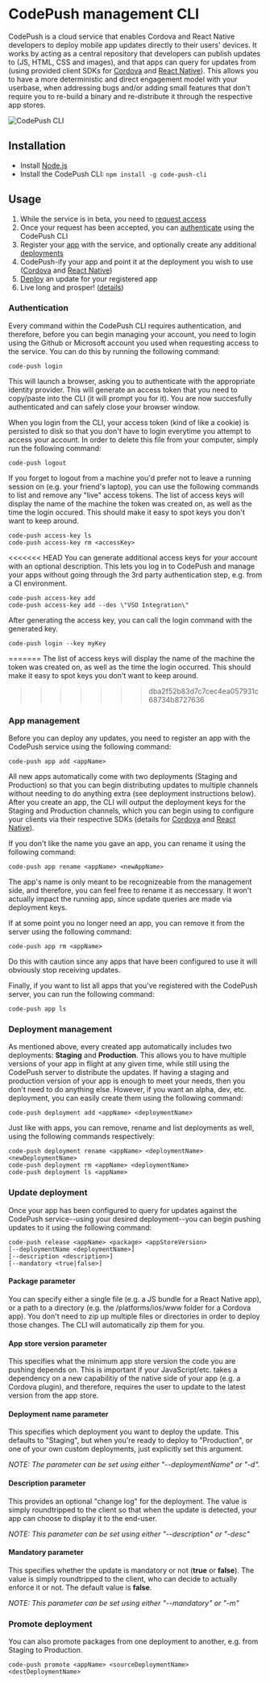 # CodePush management CLI

CodePush is a cloud service that enables Cordova and React Native developers to deploy mobile app updates directly to their users' devices. It works by acting as a central repository that developers can publish updates to (JS, HTML, CSS and images), and that apps can query for updates from (using provided client SDKs for
[Cordova](http://github.com/Microsoft/cordova-plugin-code-push) and [React Native](http://github.com/Microsoft/react-native-code-push)). This allows you to have a more deterministic and direct engagement model with your userbase, when addressing bugs and/or adding small features that don't require you to re-build a binary and re-distribute it through the respective app stores.

![CodePush CLI](https://cloud.githubusercontent.com/assets/1646506/10623441/e355f1ec-7743-11e5-93f7-0223b5baeddc.png)

## Installation

* Install [Node.js](https://nodejs.org/) 
* Install the CodePush CLI: `npm install -g code-push-cli`

## Usage

1. While the service is in beta, you need to [request access](https://microsoft.github.io/code-push)
2. Once your request has been accepted, you can [authenticate](#authentication) using the CodePush CLI
3. Register your [app](#app-management) with the service, and optionally create any additional [deployments](#deployment-management)
4. CodePush-ify your app and point it at the deployment you wish to use ([Cordova](http://github.com/Microsoft/cordova-plugin-code-push) and [React Native](http://github.com/Microsoft/react-native-code-push))
5. [Deploy](#update-deployment) an update for your registered app
6. Live long and prosper! ([details](https://en.wikipedia.org/wiki/Vulcan_salute))

### Authentication

Every command within the CodePush CLI requires authentication, and therefore, before you can begin managing your account, you need to login using the Github or Microsoft account you used when requesting access to the service. You can do this by running the following command:

```
code-push login
```

This will launch a browser, asking you to authenticate with the appropriate identity provider. This will generate an access token that you need to copy/paste into the CLI (it will prompt you for it). You are now succesfully authenticated and can safely close your browser window.

When you login from the CLI, your access token (kind of like a cookie) is persisted to disk so that you don't have to login everytime you attempt to access your account. In order to delete this file from your computer, simply run the following command:

```
code-push logout
```

If you forget to logout from a machine you'd prefer not to leave a running session on (e.g. your friend's laptop), you can use the following commands to list and remove any "live" access tokens. 
The list of access keys will display the name of the machine the token was created on, as well as the time the login occured. This should make it easy to spot keys you don't want to keep around.

```
code-push access-key ls
code-push access-key rm <accessKey>
```

<<<<<<< HEAD
You can generate additional access keys for your account with an optional description. This lets you log in to CodePush and manage your apps without going through the 3rd party authentication step, e.g. from a CI environment.

```
code-push access-key add
code-push access-key add --des \"VSO Integration\"
```

After generating the access key, you can call the login command with the generated key.

```
code-push login --key myKey
```
=======
The list of access keys will display the name of the machine the token was created on, as well as the time the login occurred. This should make it easy to spot keys you don't want to keep around.
>>>>>>> dba2f52b83d7c7cec4ea057931c68734b8727636

### App management
Before you can deploy any updates, you need to register an app with the CodePush service
using the following command:

```
code-push app add <appName>
```

All new apps automatically come with two deployments (Staging and Production) so that you can begin distributing updates to multiple channels without needing to do anything extra (see deployment instructions below). After you create an app, the CLI will output the deployment keys for the Staging and Production channels, which you can begin using to configure your clients via their respective SDKs (details for [Cordova](http://github.com/cordova-plugin-code-push) and [React Native](http://github.com/react-native-code-push)).

If you don't like the name you gave an app, you can rename it using the following command:

```
code-push app rename <appName> <newAppName>
```

The app's name is only meant to be recognizeable from the management side, and therefore, you can feel free to rename it as neccessary. It won't actually impact the running app, since update queries are made via deployment keys.

If at some point you no longer need an app, you can remove it from the server using the following command:

```
code-push app rm <appName>
```

Do this with caution since any apps that have been configured to use it will obviously stop receiving updates.

Finally, if you want to list all apps that you've registered with the CodePush server,
you can run the following command:

```
code-push app ls
```

### Deployment management
As mentioned above, every created app automatically includes two deployments: **Staging** and **Production**. This allows you to have multiple versions of your app in flight at any given time, while still using the CodePush server to distribute the updates. If having a staging and production version of your app is enough to meet your needs, then you don't need to do anything else. However, if you want an alpha, dev, etc. deployment, you can easily create them using the following command:

```
code-push deployment add <appName> <deploymentName>
```

Just like with apps, you can remove, rename and list deployments as well, using the following commands respectively:

```
code-push deployment rename <appName> <deploymentName> <newDeploymentName>
code-push deployment rm <appName> <deploymentName>
code-push deployment ls <appName>
```

### Update deployment

Once your app has been configured to query for updates against the CodePush service--using your desired deployment--you can begin pushing updates to it using the following command:

```
code-push release <appName> <package> <appStoreVersion>
[--deploymentName <deploymentName>]
[--description <description>]
[--mandatory <true|false>]
```

#### Package parameter

You can specify either a single file (e.g. a JS bundle for a React Native app), or a path to a directory (e.g. the /platforms/ios/www folder for a Cordova app). You don't need to zip up multiple files or directories in order to deploy those changes. The CLI will automatically zip them for you.

#### App store version parameter

This specifies what the minimum app store version the code you are pushing depends on. This is important if your JavaScript/etc. takes a dependency on a new capabilitiy of the native side of your app (e.g. a Cordova plugin), and therefore, requires the user to update to the latest version from the app store.

#### Deployment name parameter

This specifies which deployment you want to deploy the update. This defaults to "Staging", but when you're ready to deploy to "Production", or one of your own custom deployments, just explicitly set this argument.

*NOTE: The parameter can be set using either "--deploymentName" or "-d".*

#### Description parameter

This provides an optional "change log" for the deployment. The value is simply roundtripped to the client so that when the update is detected, your app can choose to display it to the end-user.

*NOTE: This parameter can be set using either "--description" or "-desc"*

#### Mandatory parameter

This specifies whether the update is mandatory or not (**true** or **false**). The value is simply roundtripped to the client,
who can decide to actually enforce it or not. The default value is **false**.

*NOTE: This parameter can be set using either "--mandatory" or "-m"*


### Promote deployment

You can also promote packages from one deployment to another, e.g. from Staging to Production.

```
code-push promote <appName> <sourceDeploymentName> <destDeploymentName>
```